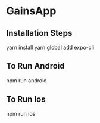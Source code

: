 # GainsApp

## Installation Steps
yarn install
yarn global add expo-cli

## To Run Android
npm run android

## To Run Ios
npm run ios
